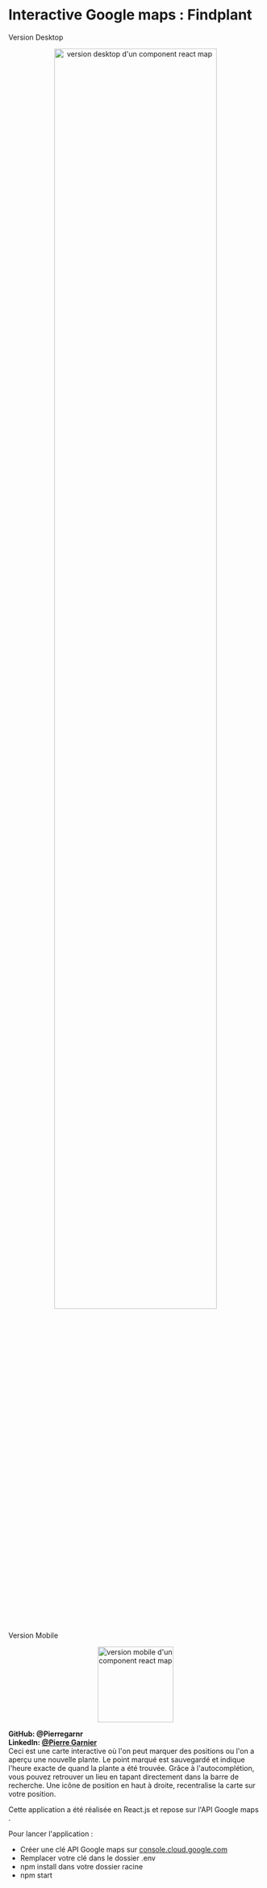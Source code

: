 <h1>Interactive Google maps : Findplant  </h1>

Version Desktop
<p align="center">
<img width="80%" src="https://i.postimg.cc/7YzF9kQR/pr-sentation-component-google.jpg" alt="version desktop d'un component react map")
</p>

Version Mobile
<p align="center">
<img width="150px" src="https://i.postimg.cc/KYYmvYmW/version-mobiile.jpg" alt="version mobile d'un component react map")
</p>

__GitHub: @Pierregarnr__      
__LinkedIn: [@Pierre Garnier](https://www.linkedin.com/in/pierre-garnier-50650824b/)__    
Ceci est une carte interactive où l'on peut marquer des positions ou l'on a aperçu une nouvelle plante. Le point marqué est sauvegardé et indique l'heure exacte de quand la plante a été trouvée. Grâce à l'autocomplétion, vous pouvez retrouver un lieu en tapant directement dans la barre de recherche. Une icône de position en haut à droite, recentralise la carte sur votre position.

Cette application a été réalisée en React.js et repose sur l'API Google maps .


Pour lancer l'application : 
* Créer une clé API Google maps sur [console.cloud.google.com](https://console.cloud.google.com/)
* Remplacer votre clé dans le dossier .env
* npm install dans votre dossier racine
* npm start
